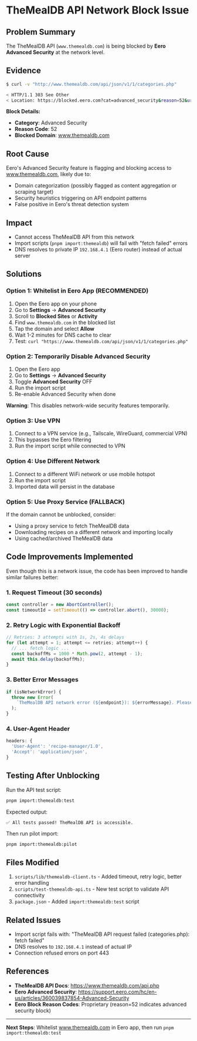 # TheMealDB API Network Block Issue

## Problem Summary

The TheMealDB API (`www.themealdb.com`) is being blocked by **Eero Advanced Security** at the network level.

## Evidence

```bash
$ curl -v "http://www.themealdb.com/api/json/v1/1/categories.php"

< HTTP/1.1 303 See Other
< Location: https://blocked.eero.com?cat=advanced_security&reason=52&url=www.themealdb.com
```

**Block Details:**
- **Category**: Advanced Security
- **Reason Code**: 52
- **Blocked Domain**: www.themealdb.com

## Root Cause

Eero's Advanced Security feature is flagging and blocking access to www.themealdb.com, likely due to:
- Domain categorization (possibly flagged as content aggregation or scraping target)
- Security heuristics triggering on API endpoint patterns
- False positive in Eero's threat detection system

## Impact

- Cannot access TheMealDB API from this network
- Import scripts (`pnpm import:themealdb`) will fail with "fetch failed" errors
- DNS resolves to private IP `192.168.4.1` (Eero router) instead of actual server

## Solutions

### Option 1: Whitelist in Eero App (RECOMMENDED)

1. Open the Eero app on your phone
2. Go to **Settings** → **Advanced Security**
3. Scroll to **Blocked Sites** or **Activity**
4. Find `www.themealdb.com` in the blocked list
5. Tap the domain and select **Allow**
6. Wait 1-2 minutes for DNS cache to clear
7. Test: `curl "https://www.themealdb.com/api/json/v1/1/categories.php"`

### Option 2: Temporarily Disable Advanced Security

1. Open the Eero app
2. Go to **Settings** → **Advanced Security**
3. Toggle **Advanced Security** OFF
4. Run the import script
5. Re-enable Advanced Security when done

**Warning**: This disables network-wide security features temporarily.

### Option 3: Use VPN

1. Connect to a VPN service (e.g., Tailscale, WireGuard, commercial VPN)
2. This bypasses the Eero filtering
3. Run the import script while connected to VPN

### Option 4: Use Different Network

1. Connect to a different WiFi network or use mobile hotspot
2. Run the import script
3. Imported data will persist in the database

### Option 5: Use Proxy Service (FALLBACK)

If the domain cannot be unblocked, consider:
- Using a proxy service to fetch TheMealDB data
- Downloading recipes on a different network and importing locally
- Using cached/archived TheMealDB data

## Code Improvements Implemented

Even though this is a network issue, the code has been improved to handle similar failures better:

### 1. Request Timeout (30 seconds)
```typescript
const controller = new AbortController();
const timeoutId = setTimeout(() => controller.abort(), 30000);
```

### 2. Retry Logic with Exponential Backoff
```typescript
// Retries: 3 attempts with 1s, 2s, 4s delays
for (let attempt = 1; attempt <= retries; attempt++) {
  // ... fetch logic ...
  const backoffMs = 1000 * Math.pow(2, attempt - 1);
  await this.delay(backoffMs);
}
```

### 3. Better Error Messages
```typescript
if (isNetworkError) {
  throw new Error(
    `TheMealDB API network error (${endpoint}): ${errorMessage}. Please check your internet connection.`
  );
}
```

### 4. User-Agent Header
```typescript
headers: {
  'User-Agent': 'recipe-manager/1.0',
  'Accept': 'application/json',
}
```

## Testing After Unblocking

Run the API test script:
```bash
pnpm import:themealdb:test
```

Expected output:
```
✅ All tests passed! TheMealDB API is accessible.
```

Then run pilot import:
```bash
pnpm import:themealdb:pilot
```

## Files Modified

1. `scripts/lib/themealdb-client.ts` - Added timeout, retry logic, better error handling
2. `scripts/test-themealdb-api.ts` - New test script to validate API connectivity
3. `package.json` - Added `import:themealdb:test` script

## Related Issues

- Import script fails with: "TheMealDB API request failed (categories.php): fetch failed"
- DNS resolves to `192.168.4.1` instead of actual IP
- Connection refused errors on port 443

## References

- **TheMealDB API Docs**: https://www.themealdb.com/api.php
- **Eero Advanced Security**: https://support.eero.com/hc/en-us/articles/360039837854-Advanced-Security
- **Eero Block Reason Codes**: Proprietary (reason=52 indicates advanced security block)

---

**Next Steps**: Whitelist www.themealdb.com in Eero app, then run `pnpm import:themealdb:test`
